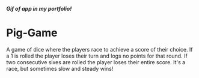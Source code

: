 ***Gif of app in my portfolio!***

# Pig-Game
A game of dice where the players race to achieve a score of their choice. If a 1 is rolled the player 
loses their turn and logs no points for that round. If two consecutive sixes are rolled the player loses 
their entire score. It's a race, but sometimes slow and steady wins!
